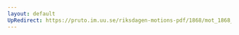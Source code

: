 ```yaml
---
layout: default
UpRedirect: https://pruto.im.uu.se/riksdagen-motions-pdf/1868/mot_1868__ak__287/mot_1868__ak__287-001.pdf
---
```

